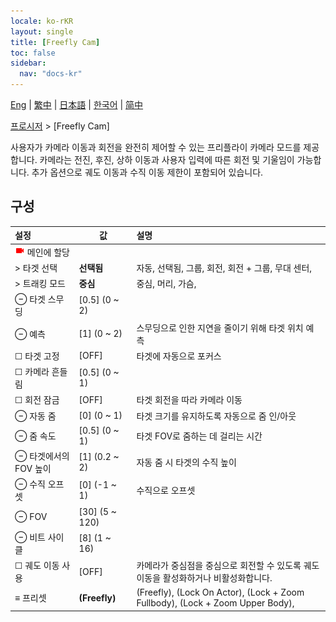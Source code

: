 ```yaml
---
locale: ko-rKR
layout: single
title: [Freefly Cam]
toc: false
sidebar:
  nav: "docs-kr"
---
```

[Eng](/dancexr/menu/2025.5/motion/freefly_cam) | [繁中](/tw/dancexr/menu/2025.5/motion/freefly_cam) | [日本語](/jp/dancexr/menu/2025.5/motion/freefly_cam) | [한국어](/kr/dancexr/menu/2025.5/motion/freefly_cam) | [简中](/zh/dancexr/menu/2025.5/motion/freefly_cam)

[프로시저](../menu#프로시저) > [Freefly Cam]

사용자가 카메라 이동과 회전을 완전히 제어할 수 있는 프리플라이 카메라 모드를 제공합니다. 카메라는 전진, 후진, 상하 이동과 사용자 입력에 따른 회전 및 기울임이 가능합니다. 추가 옵션으로 궤도 이동과 수직 이동 제한이 포함되어 있습니다.

## 구성

| 설정 | 값 | 설명 |
| :--- | --- | :--- |
| <img src="/images/icon/ic_videocam.png" alt="videocam icon"/> 메인에 할당 || 
| > 타겟 선택 | **선택됨** | 자동, 선택됨, 그룹, 회전, 회전 + 그룹, 무대 센터,  |
| > 트래킹 모드 | **중심** | 중심, 머리, 가슴,  |
| ⊖ 타겟 스무딩 | [0.5] (0 ~ 2) | 
| ⊖ 예측 | [1] (0 ~ 2) | 스무딩으로 인한 지연을 줄이기 위해 타겟 위치 예측
| ☐ 타겟 고정 | [OFF] | 타겟에 자동으로 포커스
| ☐ 카메라 흔들림 | [0.5] (0 ~ 1) | 
| ☐ 회전 잠금 | [OFF] | 타겟 회전을 따라 카메라 이동
| ⊖ 자동 줌 | [0] (0 ~ 1) | 타겟 크기를 유지하도록 자동으로 줌 인/아웃
| ⊖ 줌 속도 | [0.5] (0 ~ 1) | 타겟 FOV로 줌하는 데 걸리는 시간
| ⊖ 타겟에서의 FOV 높이 | [1] (0.2 ~ 2) | 자동 줌 시 타겟의 수직 높이
| ⊖ 수직 오프셋 | [0] (-1 ~ 1) | 수직으로 오프셋
| ⊖ FOV | [30] (5 ~ 120) | 
| ⊖ 비트 사이클 | [8] (1 ~ 16) | 
| ☐ 궤도 이동 사용 | [OFF] | 카메라가 중심점을 중심으로 회전할 수 있도록 궤도 이동을 활성화하거나 비활성화합니다.
| ≡ 프리셋 | **(Freefly)** | (Freefly), (Lock On Actor), (Lock + Zoom Fullbody), (Lock + Zoom Upper Body),  |
